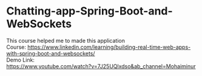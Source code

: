 # Chatting-app-Spring-Boot-and-WebSockets
This course helped me to made this application</br>
Course: https://www.linkedin.com/learning/building-real-time-web-apps-with-spring-boot-and-websockets/
<br>Demo Link:</br>https://www.youtube.com/watch?v=7J25UQlxdso&ab_channel=Mohaiminur
